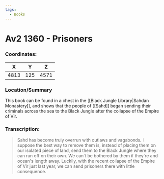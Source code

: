 ```yaml
---
tags:
  - Books
---
```

# Av2 1360 - Prisoners

### Coordinates:
| **X** | **Y**| **Z** |
|:-----:|:----:|:-----:|
|4813  |125   |4571  |

### Location/Summary
This book can be found in a chest in the [[Black Jungle Library|Sahdan Monastery]], and shows that the people of [[Sahd]] began sending their criminals across the sea to the Black Jungle after the collapse of the Empire of Vir.

### Transcription:
> Sahd has become truly overrun with outlaws and vagabonds. I suppose the best way to remove them is, instead of placing them on our isolated piece of land, send them to the Black Jungle where they can run off on their own. We can't be bothered by them if they're and ocean's length away. Luckily, with the recent collapse of the Empire of Vir just last year, we can send prisoners there with little consequence.



